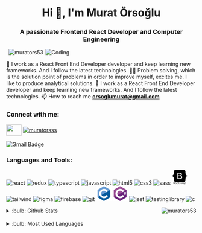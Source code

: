 
<h1 align="center">Hi 👋, I'm Murat Örsoğlu</h1>
<h3 align="center">A passionate Frontend React Developer and Computer Engineering </h3>
<img align="right" alt="Coding" width="400" src="https://media.tenor.com/BqbIhT4Mb7cAAAAd/programmer-rounded-edges.gif">
 

<p align="center"> <img src="https://komarev.com/ghpvc/?username=murators53&label=Profile%20views&color=0e75b6&style=flat" alt="murators53" /> </p>

 🌱 I work as a React Front End Developer developer and keep learning new frameworks. And I follow the latest technologies.
 👨‍💻 Problem solving, which is the solution point of problems in order to improve myself, excites me. I like to produce analytical solutions.
 🧳 I work as a React Front End Developer developer and keep learning new frameworks. And I follow the latest technologies.
 📫 How to reach me **orsoglumurat@gmail.com**

<h3 align="left">Connect with me:</h3>
<p align="left">
<a href="https://www.linkedin.com/in/muratorsoglu/" target="blank"><img align="center" src="https://www.svgrepo.com/show/349436/linkedin.svg" height="30" width="40" /></a>
<a href="https://instagram.com/muratorsss" target="blank"><img align="center" src="https://raw.githubusercontent.com/rahuldkjain/github-profile-readme-generator/master/src/images/icons/Social/instagram.svg" alt="muratorsss" height="30" width="40" /></a>

 [![Gmail Badge](https://img.shields.io/badge/Gmail-d14836?style=flat-square&logo=Gmail&logoColor=white&link=mailto:orsoglumurat@gmail.com)](mailto:orsoglumurat@gmail.com)
</p>



<h3 align="left">Languages and Tools:</h3>
<p align="left">  
 <img src="https://www.svgrepo.com/show/354259/react.svg" alt="react" width="40" height="40"/> 
 <img src="https://www.svgrepo.com/show/452093/redux.svg" alt="redux" width="40" height="40"/>
<img src="https://www.svgrepo.com/show/349540/typescript.svg" alt="typescript" width="40" height="40"/>
 <img src="https://www.svgrepo.com/show/349419/javascript.svg" alt="javascript" width="40" height="40"/> 
<img src="https://www.svgrepo.com/show/452228/html-5.svg" alt="html5" width="40" height="40"/>
 <img src="https://www.svgrepo.com/show/452185/css-3.svg" alt="css3" width="40" height="40"/> 
 <img src="https://www.svgrepo.com/show/374061/sass.svg" alt="sass" width="40" height="40"/>
 <img src="https://raw.githubusercontent.com/devicons/devicon/master/icons/bootstrap/bootstrap-plain-wordmark.svg" alt="bootstrap" width="40" height="40"/>  
 <img src="https://www.vectorlogo.zone/logos/tailwindcss/tailwindcss-icon.svg" alt="tailwind" width="40" height="40"/>
<img src="https://www.svgrepo.com/show/452202/figma.svg" alt="figma" width="40" height="40"/>
<img src="https://www.svgrepo.com/show/373595/firebase.svg" alt="firebase" width="40" height="40"/> 
 <img src="https://www.svgrepo.com/show/373623/git.svg" alt="git" width="40" height="40"/>
 
 <img src="https://raw.githubusercontent.com/devicons/devicon/master/icons/c/c-original.svg" alt="c" width="40" height="40"/> 
 <img src="https://raw.githubusercontent.com/devicons/devicon/master/icons/csharp/csharp-original.svg" alt="csharp" width="40" height="40"/>
<img src="https://www.svgrepo.com/show/373701/jest-snapshot.svg" alt="jest" width="40" height="40"/>
<img src="https://miro.medium.com/v2/resize:fit:1100/format:webp/1*bNvb_fLzWahi5LPmbFIS_A.png" alt="testinglibrary" width="40" height="40"/>
 <img src="https://www.svgrepo.com/show/354463/trello.svg" alt="c" width="40" height="40"/> 
</p>



<p><img align="right" src="https://github-readme-streak-stats.herokuapp.com/?user=murators53&" alt="murators53" /></p>

<details>
<summary>:bulb: Github Stats</summary>
<img src='https://github-readme-stats.vercel.app/api?username=murators53&theme=radical'>
</details>
 
<br /> 

<details>
<summary>:bulb: Most Used Languages</summary>
<img src='https://github-readme-stats.vercel.app/api/top-langs/?username=murators53&layout=compact'>
</details>
